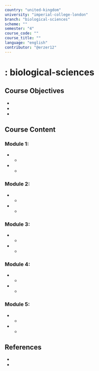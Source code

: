 ```yaml
---
country: "united-kingdom"
university: "imperial-college-london"
branch: "biological-sciences"
scheme: ""
semester: "4"
course_code: ""
course_title: ""
language: "english"
contributor: "@erzer12"
---
```

# : biological-sciences

## Course Objectives
* 
* 
* 

## Course Content
### Module 1: 
* 
  - 
* 
  - 

### Module 2: 
* 
  - 
* 
  - 

### Module 3: 
* 
  - 
* 
  - 

### Module 4: 
* 
  - 
* 
  - 

### Module 5: 
* 
  - 
* 
  - 

## References
* 
* 
